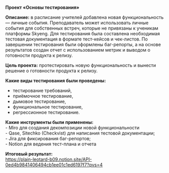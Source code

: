 **Проект «Основы тестирования»** 

**Описание:** в расписание учителей добавлена новая функциональность — личные события. Преподаватель может использовать личные события для собственных встреч, которые не привязаны к ученикам платформы Skyeng. Для тестирования была составлена необходимая тестовая документация в формате тест-кейсов и чек-листов. По завершении тестирования были оформлены баг-репорты, а на основе результатов создан отчет с использованием метрик и выводом о готовности продукта к релизу.

**Цель проекта:** протестировать новую функциональность и вынести решение о готовности продукта к релизу.    

**Какие виды тестирования были проведены:**

- тестирование требований,
- приёмочное тестирование,
- дымовое тестирование,
- функциональное тестирование,
- регрессионное тестирование.   

**Какие инструменты были применены:**    
    - Miro для создания декомпозиции новой функциональности       
    - Qase, Sitechko (Checkvist) для написания тестовой документации;  
    - Jira для фиксирования баг-репортов;        
    - Notion для ведения тест-плана и отчета

**Итоговый результат:**    
https://plain-leotard-b09.notion.site/API-0ed4b9841406494cb1ee01c1ed6197f7?pvs=4
